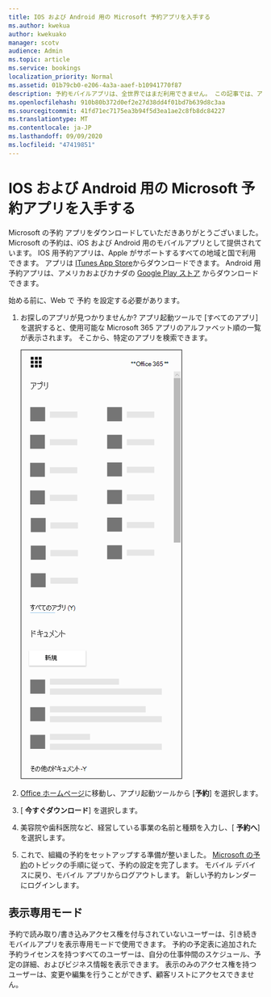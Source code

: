 ```yaml
---
title: IOS および Android 用の Microsoft 予約アプリを入手する
ms.author: kwekua
author: kwekuako
manager: scotv
audience: Admin
ms.topic: article
ms.service: bookings
localization_priority: Normal
ms.assetid: 01b79cb0-e206-4a3a-aaef-b10941770f87
description: 予約モバイルアプリは、全世界ではまだ利用できません。 この記事では、アプリが利用可能になったロケールを示します。
ms.openlocfilehash: 910b80b372d0ef2e27d38dd4f01bd7b639d8c3aa
ms.sourcegitcommit: 41fd71ec7175ea3b94f5d3ea1ae2c8fb8dc84227
ms.translationtype: MT
ms.contentlocale: ja-JP
ms.lasthandoff: 09/09/2020
ms.locfileid: "47419851"
---
```

# <a name="get-the-microsoft-bookings-app-for-ios-and-android"></a>IOS および Android 用の Microsoft 予約アプリを入手する

Microsoft の予約 アプリをダウンロードしていただきありがとうございました。 Microsoft の予約は、iOS および Android 用のモバイルアプリとして提供されています。 IOS 用予約アプリは、Apple がサポートするすべての地域と国で利用できます。 アプリは [ITunes App Store](https://apps.apple.com/app/microsoft-bookings/id1065657468)からダウンロードできます。 Android 用予約アプリは、アメリカおよびカナダの [Google Play ストア](https://play.google.com/store/apps/details?id=com.microsoft.exchange.bookings) からダウンロードできます。

始める前に、Web で 予約 を設定する必要があります。

1. お探しのアプリが見つかりませんか? アプリ起動ツールで [すべてのアプリ] を選択すると、使用可能な Microsoft 365 アプリのアルファベット順の一覧が表示されます。 そこから、特定のアプリを検索できます。

   ![アプリ起動ツールの画像](../media/bookings-all-apps-launcher.png)

2. [Office ホームページ](https://office.com)に移動し、アプリ起動ツールから [**予約**] を選択します。

3. [ **今すぐダウンロード**] を選択します。

4. 美容院や歯科医院など、経営している事業の名前と種類を入力し、[ **予約へ**] を選択します。

5. これで、組織の予約をセットアップする準備が整いました。 [Microsoft の予約](bookings-overview.md)のトピックの手順に従って、予約の設定を完了します。 モバイル デバイスに戻り、モバイル アプリからログアウトします。 新しい予約カレンダーにログインします。

## <a name="view-only-mode"></a>表示専用モード

予約で読み取り/書き込みアクセス権を付与されていないユーザーは、引き続きモバイルアプリを表示専用モードで使用できます。 予約の予定表に追加された予約ライセンスを持つすべてのユーザーは、自分の仕事仲間のスケジュール、予定の詳細、およびビジネス情報を表示できます。 表示のみのアクセス権を持つユーザーは、変更や編集を行うことができず、顧客リストにアクセスできません。
